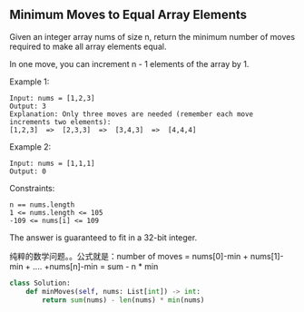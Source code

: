 ## Minimum Moves to Equal Array Elements

Given an integer array nums of size n, return the minimum number of moves required to make all array elements equal.

In one move, you can increment n - 1 elements of the array by 1.

Example 1:

```
Input: nums = [1,2,3]
Output: 3
Explanation: Only three moves are needed (remember each move increments two elements):
[1,2,3]  =>  [2,3,3]  =>  [3,4,3]  =>  [4,4,4]
```

Example 2:

```
Input: nums = [1,1,1]
Output: 0
```

Constraints:

```
n == nums.length
1 <= nums.length <= 105
-109 <= nums[i] <= 109
```

The answer is guaranteed to fit in a 32-bit integer.

纯粹的数学问题。。公式就是：number of moves = nums[0]-min + nums[1]-min + .... +nums[n]-min = sum - n \* min

```python
class Solution:
    def minMoves(self, nums: List[int]) -> int:
        return sum(nums) - len(nums) * min(nums)
```
